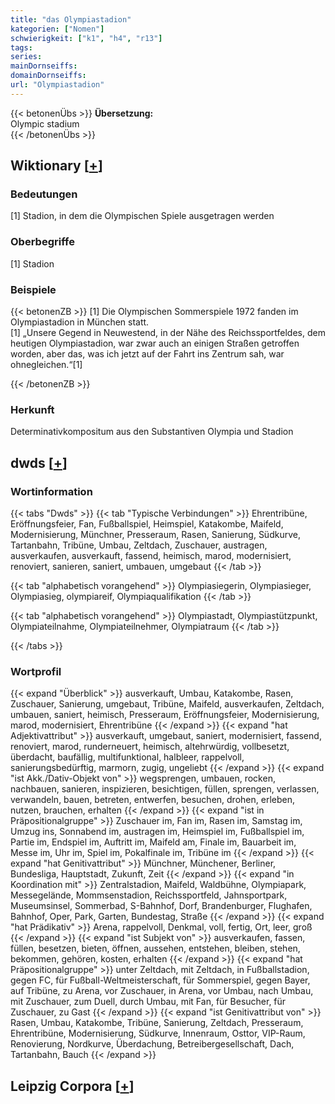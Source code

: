 ```yaml
---
title: "das Olympiastadion"
kategorien: ["Nomen"]
schwierigkeit: ["k1", "h4", "r13"]
tags:
series:
mainDornseiffs:
domainDornseiffs:
url: "Olympiastadion"
---
```


{{< betonenÜbs >}}
**Übersetzung:**  
Olympic stadium  
{{< /betonenÜbs >}}

## Wiktionary [[+](https://de.wiktionary.org/wiki/Olympiastadion)]

### Bedeutungen
[1] Stadion, in dem die Olympischen Spiele ausgetragen werden  

### Oberbegriffe
[1] Stadion  

### Beispiele
{{< betonenZB >}}
[1] Die Olympischen Sommerspiele 1972 fanden im Olympiastadion in München statt.  
[1] „Unsere Gegend in Neuwestend, in der Nähe des Reichssportfeldes, dem heutigen Olympiastadion, war zwar auch an einigen Straßen getroffen worden, aber das, was ich jetzt auf der Fahrt ins Zentrum sah, war ohnegleichen.“[1]  

{{< /betonenZB >}}
### Herkunft
Determinativkompositum aus den Substantiven Olympia und Stadion  



## dwds [[+](https://www.dwds.de/wb/Olympiastadion)]

### Wortinformation
{{< tabs "Dwds" >}}
{{< tab "Typische Verbindungen" >}}
Ehrentribüne, Eröffnungsfeier, Fan, Fußballspiel, Heimspiel, Katakombe, Maifeld, Modernisierung, Münchner, Presseraum, Rasen, Sanierung, Südkurve, Tartanbahn, Tribüne, Umbau, Zeltdach, Zuschauer, austragen, ausverkaufen, ausverkauft, fassend, heimisch, marod, modernisiert, renoviert, sanieren, saniert, umbauen, umgebaut
{{< /tab >}}

{{< tab "alphabetisch vorangehend" >}}
Olympiasiegerin, Olympiasieger, Olympiasieg, olympiareif, Olympiaqualifikation
{{< /tab >}}

{{< tab "alphabetisch vorangehend" >}}
Olympiastadt, Olympiastützpunkt, Olympiateilnahme, Olympiateilnehmer, Olympiatraum
{{< /tab >}}

{{< /tabs >}}

### Wortprofil
{{< expand "Überblick" >}} ausverkauft, Umbau, Katakombe, Rasen, Zuschauer, Sanierung, umgebaut, Tribüne, Maifeld, ausverkaufen, Zeltdach, umbauen, saniert, heimisch, Presseraum, Eröffnungsfeier, Modernisierung, marod, modernisiert, Ehrentribüne {{< /expand >}}
{{< expand "hat Adjektivattribut" >}} ausverkauft, umgebaut, saniert, modernisiert, fassend, renoviert, marod, runderneuert, heimisch, altehrwürdig, vollbesetzt, überdacht, baufällig, multifunktional, halbleer, rappelvoll, sanierungsbedürftig, marmorn, zugig, ungeliebt {{< /expand >}}
{{< expand "ist Akk./Dativ-Objekt von" >}} wegsprengen, umbauen, rocken, nachbauen, sanieren, inspizieren, besichtigen, füllen, sprengen, verlassen, verwandeln, bauen, betreten, entwerfen, besuchen, drohen, erleben, nutzen, brauchen, erhalten {{< /expand >}}
{{< expand "ist in Präpositionalgruppe" >}} Zuschauer im, Fan im, Rasen im, Samstag im, Umzug ins, Sonnabend im, austragen im, Heimspiel im, Fußballspiel im, Partie im, Endspiel im, Auftritt im, Maifeld am, Finale im, Bauarbeit im, Messe im, Uhr im, Spiel im, Pokalfinale im, Tribüne im {{< /expand >}}
{{< expand "hat Genitivattribut" >}} Münchner, Münchener, Berliner, Bundesliga, Hauptstadt, Zukunft, Zeit {{< /expand >}}
{{< expand "in Koordination mit" >}} Zentralstadion, Maifeld, Waldbühne, Olympiapark, Messegelände, Mommsenstadion, Reichssportfeld, Jahnsportpark, Museumsinsel, Sommerbad, S-Bahnhof, Dorf, Brandenburger, Flughafen, Bahnhof, Oper, Park, Garten, Bundestag, Straße {{< /expand >}}
{{< expand "hat Prädikativ" >}} Arena, rappelvoll, Denkmal, voll, fertig, Ort, leer, groß {{< /expand >}}
{{< expand "ist Subjekt von" >}} ausverkaufen, fassen, füllen, besetzen, bieten, öffnen, aussehen, entstehen, bleiben, stehen, bekommen, gehören, kosten, erhalten {{< /expand >}}
{{< expand "hat Präpositionalgruppe" >}} unter Zeltdach, mit Zeltdach, in Fußballstadion, gegen FC, für Fußball-Weltmeisterschaft, für Sommerspiel, gegen Bayer, auf Tribüne, zu Arena, vor Zuschauer, in Arena, vor Umbau, nach Umbau, mit Zuschauer, zum Duell, durch Umbau, mit Fan, für Besucher, für Zuschauer, zu Gast {{< /expand >}}
{{< expand "ist Genitivattribut von" >}} Rasen, Umbau, Katakombe, Tribüne, Sanierung, Zeltdach, Presseraum, Ehrentribüne, Modernisierung, Südkurve, Innenraum, Osttor, VIP-Raum, Renovierung, Nordkurve, Überdachung, Betreibergesellschaft, Dach, Tartanbahn, Bauch {{< /expand >}}

## Leipzig Corpora [[+](https://corpora.uni-leipzig.de/en/res?word=Olympiastadion&corpusId=deu_newscrawl-public_2018)]

